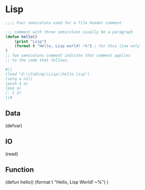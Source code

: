 # Lisp


```lisp
;;;; Four semicolons used for a file header comment

;;; comment with three semicolons usually be a paragraph
(defun hello()
	(print "Lisp")
	(format t "Hello, Lisp world! ~%") ; for this line only
)
;; Two semicolons comment indicate that comment applies
;; to the code that follows.

#||
(load "d:\\Coding\\Lisp\\hello.lisp")
(setq a nil)
(push 4 a)
(pop a)
(- 1 2)
||#
```

## Data

(defvar)


## IO

(read)

## Function

(defun hello()
	(format t "Hello, Lisp World! ~%")
)